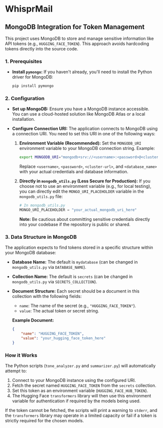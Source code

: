 # WhisprMail

## MongoDB Integration for Token Management

This project uses MongoDB to store and manage sensitive information like API tokens (e.g., `HUGGING_FACE_TOKEN`). This approach avoids hardcoding tokens directly into the source code.

### 1. Prerequisites

*   **Install `pymongo`:**
    If you haven't already, you'll need to install the Python driver for MongoDB:
    ```bash
    pip install pymongo
    ```

### 2. Configuration

*   **Set up MongoDB:**
    Ensure you have a MongoDB instance accessible. You can use a cloud-hosted solution like MongoDB Atlas or a local installation.

*   **Configure Connection URI:**
    The application connects to MongoDB using a connection URI. You need to set this URI in one of the following ways:

    1.  **Environment Variable (Recommended):**
        Set the `MONGODB_URI` environment variable to your MongoDB connection string.
        Example:
        ```bash
        export MONGODB_URI="mongodb+srv://<username>:<password>@<cluster-url>/<database_name>?retryWrites=true&w=majority"
        ```
        Replace `<username>`, `<password>`, `<cluster-url>`, and `<database_name>` with your actual credentials and database information.

    2.  **Directly in `mongodb_utils.py` (Less Secure for Production):**
        If you choose not to use an environment variable (e.g., for local testing), you can directly edit the `MONGO_URI_PLACEHOLDER` variable in the `mongodb_utils.py` file:
        ```python
        # In mongodb_utils.py
        MONGO_URI_PLACEHOLDER = "your_actual_mongodb_uri_here"
        ```
        **Note:** Be cautious about committing sensitive credentials directly into your codebase if the repository is public or shared.

### 3. Data Structure in MongoDB

The application expects to find tokens stored in a specific structure within your MongoDB database:

*   **Database Name:** The default is `mydatabase` (can be changed in `mongodb_utils.py` via `DATABASE_NAME`).
*   **Collection Name:** The default is `secrets` (can be changed in `mongodb_utils.py` via `SECRETS_COLLECTION`).
*   **Document Structure:** Each secret should be a document in this collection with the following fields:
    *   `name`: The name of the secret (e.g., `"HUGGING_FACE_TOKEN"`).
    *   `value`: The actual token or secret string.

    **Example Document:**
    ```json
    {
        "name": "HUGGING_FACE_TOKEN",
        "value": "your_hugging_face_token_here"
    }
    ```

### How it Works

The Python scripts (`tone_analyzer.py` and `summarizer.py`) will automatically attempt to:
1.  Connect to your MongoDB instance using the configured URI.
2.  Fetch the secret named `HUGGING_FACE_TOKEN` from the `secrets` collection.
3.  Set this token as an environment variable (`HUGGING_FACE_HUB_TOKEN`).
4.  The Hugging Face `transformers` library will then use this environment variable for authentication if required by the models being used.

If the token cannot be fetched, the scripts will print a warning to `stderr`, and the `transformers` library may operate in a limited capacity or fail if a token is strictly required for the chosen models.
